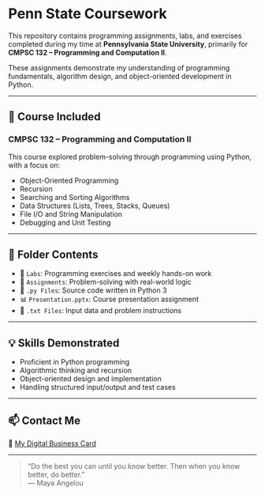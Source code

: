 # Penn State Coursework

This repository contains programming assignments, labs, and exercises completed during my time at **Pennsylvania State University**, primarily for **CMPSC 132 – Programming and Computation II**.

These assignments demonstrate my understanding of programming fundamentals, algorithm design, and object-oriented development in Python.

---

## 📘 Course Included

### CMPSC 132 – Programming and Computation II

This course explored problem-solving through programming using Python, with a focus on:

- Object-Oriented Programming
- Recursion
- Searching and Sorting Algorithms
- Data Structures (Lists, Trees, Stacks, Queues)
- File I/O and String Manipulation
- Debugging and Unit Testing

---

## 📁 Folder Contents

- 🧪 `Labs`: Programming exercises and weekly hands-on work
- 📄 `Assignments`: Problem-solving with real-world logic
- 🐍 `.py Files`: Source code written in Python 3
- 📊 `Presentation.pptx`: Course presentation assignment
- 📝 `.txt Files`: Input data and problem instructions

---

## 💡 Skills Demonstrated

- Proficient in Python programming  
- Algorithmic thinking and recursion  
- Object-oriented design and implementation  
- Handling structured input/output and test cases

---

## 📫 Contact Me

📇 [My Digital Business Card](https://blinq.me/FaIqAWEHze29hHFWtXAm)

---

> “Do the best you can until you know better. Then when you know better, do better.”  
> — Maya Angelou
